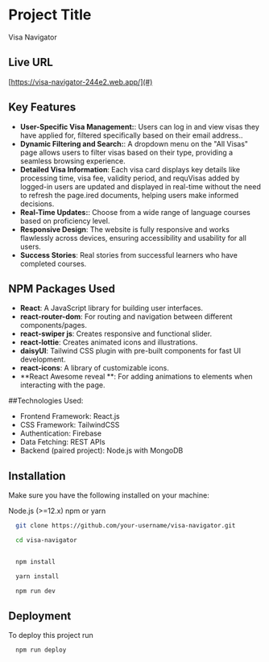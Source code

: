
# Project Title
Visa Navigator



## Live URL
[https://visa-navigator-244e2.web.app/](#) 

## Key Features
- **User-Specific Visa Management:**: Users can log in and view visas they have applied for, filtered specifically based on their email address..
- **Dynamic Filtering and Search:**: A dropdown menu on the "All Visas" page allows users to filter visas based on their type, providing a seamless browsing experience.
- **Detailed Visa Information**: Each visa card displays key details like processing time, visa fee, validity period, and requVisas added by logged-in users are updated and displayed in real-time without the need to refresh the page.ired documents, helping users make informed decisions.
- **Real-Time Updates:**: Choose from a wide range of language courses based on proficiency level.
- **Responsive Design**: The website is fully responsive and works flawlessly across devices, ensuring accessibility and usability for all users.
- **Success Stories**: Real stories from successful learners who have completed courses.

## NPM Packages Used
- **React**: A JavaScript library for building user interfaces.
- **react-router-dom**: For routing and navigation between different components/pages.
- **react-swiper js**: Creates responsive and functional slider.
- **react-lottie**: Creates animated icons and illustrations.
- **daisyUI**: Tailwind CSS plugin with pre-built components for fast UI development.
- **react-icons**: A library of customizable icons.
- **React Awesome reveal **: For adding animations to elements when interacting with the page.

##Technologies Used:
- Frontend Framework: React.js
- CSS Framework: TailwindCSS
- Authentication: Firebase
- Data Fetching: REST APIs
- Backend (paired project): Node.js with MongoDB

## Installation
Make sure you have the following installed on your machine:

Node.js (>=12.x)
npm or yarn

```bash
  git clone https://github.com/your-username/visa-navigator.git

```
```bash
  cd visa-navigator



```
```bash
  npm install
```
```bash
  yarn install

```
```bash
  npm run dev

```



## Deployment

To deploy this project run

```bash
  npm run deploy
```

